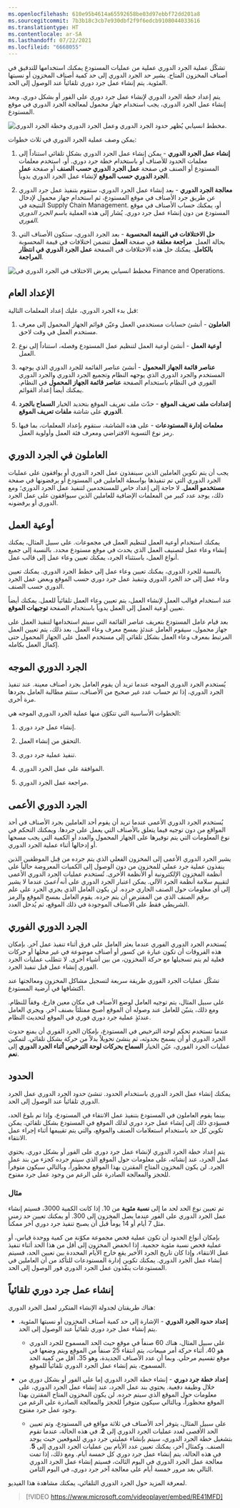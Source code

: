 ```yaml
---
ms.openlocfilehash: 610e95b4614a65592658be03d97ebbf72dd201a8
ms.sourcegitcommit: 7b3b18c3cb7e930dbf2f9f6edcb9108044033616
ms.translationtype: HT
ms.contentlocale: ar-SA
ms.lasthandoff: 07/22/2021
ms.locfileid: "6668055"
---
```

تشكّل عملية الجرد الدوري عملية من عمليات المستودع يمكنك استخدامها للتدقيق في أصناف المخزون المتاح. يشير حد الجرد الدوري إلى حد كمية أصناف المخزون أو نسبتها المئوية. يتم إنشاء عمل جرد دوري تلقائياً عند الوصول إلى الحد.

يتم إعداد خطة الجرد الدوري لإنشاء عمل جرد دوري على الفور أو بشكل دوري. وبعد إنشاء عمل الجرد الدوري، يجب استخدام جهاز محمول لمعالجة الجرد الدوري في موقع المستودع.

![مخطط انسيابي يُظهر حدود الجرد الدوري وعمل الجرد الدوري وخطة الجرد الدوري.](../media/cycle-counting.png)

يمكن وصف عملية الجرد الدوري في ثلاث خطوات:

1.  **إنشاء عمل الجرد الدوري** - يمكن إنشاء عمل الجرد الدوري بشكل تلقائي استناداً إلى معلمات الحدود للأصناف أو باستخدام خطة جرد دوري. أو، استخدم معلمات المستودع أو الصنف في صفحة **عمل الجرد الدوري حسب الصنف‬** أو صفحة **عمل الجرد الدوري حسب الموقع** لإنشاء عمل الجرد الدوري يدوياً.

2.  **معالجة الجرد الدوري** - بعد إنشاء عمل الجرد الدوري، ستقوم بتنفيذ عمل جرد الدوري عن طريق جرد الأصناف في موقع المستودع، ثم استخدام جهاز محمول لإدخال النتيجة في Supply Chain Management. أو، يمكنك حساب الأصناف في موقع المستودع من دون إنشاء عمل جرد دوري. يُشار إلى هذه العملية باسم *الجرد الدوري الفوري*.

3.  **حل الاختلافات في القيمة المحسوبة** - بعد الجرد الدوري، ستكون الأصناف التي تتضمن اختلافات في قيمة المحسوبة‏‎ بحالة العمل  **مراجعة معلقة** في صفحة **العمل بالكامل**. يمكنك حل هذه الاختلافات في الصفحة **عمل الجرد الدوري في انتظار المراجعة**.

![مخطط انسيابي يعرض الاختلاف في الجرد الدوري في Finance and Operations.](../media/cycle-count-diff.png)

## <a name="general-setup"></a>الإعداد العام

قبل بدء الجرد الدوري، عليك إعداد المعلمات التالية:

1.  **العاملون** - أنشئ حسابات مستخدمي العمل وعيّن قوائم الجهاز المحمول إلى معرف مستخدم العمل في وقت لاحق.

2.  **أوعية العمل** - أنشئ أوعية العمل لتنظيم عمل المستودع وفصله، استناداً إلى نوع العمل.

3.  **عناصر قائمة الجهاز المحمول** - أنشئ عناصر القائمة للجرد الدوري الذي يوجهه المستخدم والجرد الدوري الذي يوجهه النظام وتجميع الجرد الدوري والجرد الدوري الفوري في النظام باستخدام الصفحة **عناصر قائمة الجهاز المحمول** في النظام. يمكنك أيضاً إعداد القوائم.

4.  **إعدادات ملف تعريف الموقع** - حدّث ملف تعريف الموقع بتحديد الخيار **السماح بالجرد الدوري** على شاشة **ملفات تعريف الموقع**.

5.  **معلمات إدارة المستودعات‬** - على هذه الشاشة، ستقوم بإعداد المعلمات، بما فيها رمز نوع التسوية الافتراضي ومعرف فئة العمل وأولوية العمل.

## <a name="cycle-counting-workers"></a>العاملون في الجرد الدوري

يجب أن يتم تكوين العاملين الذين سينفذون عمل الجرد الدوري أو يوافقون على عمليات الجرد الدوري التي تم تنفيذها بواسطة العاملين في المستودع أو يرفضونها في صفحة **مستخدمو العمل**. لا حاجة إلى إعداد خاص للمستخدمين لتنفيذ عمل الجرد الدوري؛ ومع ذلك، يوجد عدد كبير من المعلمات الإضافية للعاملين الذين سيوافقون على عمل الجرد الدوري أو يرفضونه.

## <a name="work-pools"></a>أوعية العمل 

يمكنك استخدام أوعية العمل لتنظيم العمل في مجموعات. على سبيل المثال، يمكنك إنشاء وعاء عمل لتصنيف العمل الذي يحدث في موقع مستودع محدد. بالنسبة إلى جميع أنواع العمل، باستثناء الجرد، يمكنك تعيين وعاء عمل إلى قالب عمل.

بالنسبة للجرد الدوري، يمكنك تعيين وعاء عمل إلى خطط الجرد الدوري. يمكنك تعيين وعاء عمل إلى حد الجرد الدوري وتنفيذ عمل جرد دوري حسب الموقع وبعض عمل الجرد الدوري حسب الصنف.

عند استخدام قوالب العمل لإنشاء العمل، يتم تعيين وعاء العمل تلقائياً للعمل. يمكنك أيضاً تعيين أوعية العمل إلى العمل يدوياً باستخدام الصفحة **توجيهات الموقع‬**.

بعد قيام عامل المستودع بتعريف عناصر القائمة التي سيتم استخدامها لتنفيذ العمل على جهاز محمول، سيقوم العامل عندئذٍ بمسح معرف وعاء العمل. بعد ذلك، يتم تعيين العمل المرتبط بمعرف وعاء العمل بشكل تلقائي إلى مستخدم العمل على الجهاز المحمول حتى إكمال العمل بكامله.

## <a name="guided-cycle-counting"></a>الجرد الدوري الموجه

يُستخدم الجرد الدوري الموجه عندما تريد أن يقوم العامل بجرد أصناف معينة. عند تنفيذ الجرد الدوري، إذا تم حساب عدد غير صحيح من الأصناف، ستتم مطالبة العامل بجردها مرة أخرى.

الخطوات الأساسية التي تتكوّن منها عملية الجرد الدوري الموجه هي:

1.  إنشاء عمل جرد دوري.

2.  التحقق من إنشاء العمل.

3.  تنفيذ عملية جرد دوري.

4.  الموافقة على عمل الجرد الدوري.

5.  مراجعة عمل الجرد الدوري.

## <a name="blind-cycle-counting"></a>الجرد الدوري الأعمى

يُستخدم الجرد الدوري الأعمى عندما تريد أن يقوم أحد العاملين بجرد الأصناف في أحد المواقع من دون توجيه فيما يتعلق بالأصناف التي يعمل على جردها. ويمكنك التحكم في نوع المعلومات التي يتم توفيرها على الجهاز المحمول والعدد أو الكمية التي يجب مسحها أو إدخالها أثناء عملية الجرد الدوري.

يشير الجرد الدوري الأعمى إلى المخزون الفعلي الذي يتم جرده من قِبل الموظفين الذين ينفذون عملية جرد عملي للمخزون من دون الوصول إلى الكميات المعروضة حالياً على أنظمة المخزون الإلكترونية أو الأنظمة الأخرى. تُستخدم عمليات الجرد الدوري الأعمى لتقييم سلامة أنظمة الجرد الآلي. يمكن اعتبار الجرد الدوري على أنه *أعمىً* عندما لا يشير إلى أي معلومات حول الصنف الجاري جرده. لن يكون العامل الذي يجري الجرد على علم برقم الصنف الذي من المفترض أن يتم جرده. يقوم العامل بمسح الموقع والرمز الشريطي فقط على الأصناف الموجودة في ذلك الموقع، ثم يُدخل العدد.

## <a name="spot-cycle-counting"></a>الجرد الدوري الفوري

يُستخدم الجرد الدوري الفوري عندما يعثر العامل على فرق أثناء تنفيذ عمل آخر. بإمكان هذه الفروقات أن تكون عبارة عن كسور أو أصناف موضوعة في غير محلها أو حركات فعلية لم يتم تسجيلها مع حركة المخزون، من بين أشياء أخرى. لا تتطلب عمليات الجرد الفوري إنشاء عمل قبل تنفيذ الجرد. 

تشكّل عمليات الجرد الفوري طريقة سريعة لتسجيل مشاكل المخزون ومعالجتها عند اكتشافها في أرضية المستودع.

على سبيل المثال، يتم توجيه العامل لوضع الأصناف في مكان معين فارغ، وفقاً للنظام. ومع ذلك، يتبيّن للعامل عند وصوله أن الموقع أصبح ممتلئاً بصنف آخر. ويجري العامل عندئذٍ عملية جرد دوري فوري في الموقع لتحديث النظام.

عندما تستخدم تحكم لوحة الترخيص في المستودع، بإمكان الجرد الفوري أن يمنع حدوث الجرد الدوري أو أن يسمح بحدوثه، ثم ينشئ تحويلاً بدلاً من حركة بشكل تلقائي. لتمكين عمليات الجرد الفوري، عيّن الخيار **السماح بحركات لوحة الترخيص أثناء الجرد الدوري** إلى **نعم**.


## <a name="thresholds"></a>الحدود

يمكنك إنشاء عمل الجرد الدوري باستخدام الحدود. تنشئ حدود الجرد الدوري عمل الجرد الدوري تلقائياً عند الوصول إلى الحد.

بينما يقوم العاملون في المستودع بتنفيذ عمل الانتقاء في المستودع، وإذا تم بلوغ الحد، فسيؤدي ذلك إلى إنشاء عمل جرد دوري لذلك الموقع في المستودع بشكل تلقائي. يمكن تكوين كل حد باستخدام استعلامات الصنف والموقع، والتي يتم تقييمها أثناء إجراء عمل الانتقاء.

يتم إعداد خطة الجرد الدوري لإنشاء عمل جرد دوري على الفور أو بشكل دوري. يحتوي عمل الجرد، عند إنشائه، على معلومات حول الموقع الذي سيتم جرده كجزء من بند عمل الجرد. لن يكون المخزون المتاح المقترن بهذا الموقع محظوراً، وبالتالي سيكون متوفراً للحجز والمعالجة الصادرة على الرغم من وجود عمل جرد مفتوح.

### <a name="example"></a>مثال

تم تعيين نوع الحد لحد ما إلى **نسبة مئوية** من 10. إذا كانت الكمية 3000، فسيتم إنشاء عمل الجرد الدوري على الفور عندما يصل المخزون إلى 300. أو يمكنك تعيين حد زمني مثل 7 أيام أو 14 يوماً قبل أن يصبح تنفيذ جرد دوري آخر ممكناً.

بإمكان أنواع الحدود أن تكون عملية فحص مجموعة مكوّنة من كمية ووحدة قياس، أو عملية فحص نسبة مئوية حجمية. إذا انخفض المخزون إلى أقل من هذا الحد أثناء تنفيذ عمل الانتقاء، وإذا كان تاريخ الجرد الأخير يقع خارج الأيام المحددة بين تعيين الحد، فسيتم إنشاء عمل الجرد الدوري. يمكنك تكوين إدارة المستودعات للتأكد من أن العاملين في المستودعات ينفّذون عمل الجرد الدوري فور الوصول إلى الحد. 


## <a name="automatically-create-cycle-counting-work"></a>إنشاء عمل جرد دوري تلقائياً

هناك طريقتان لجدولة الإنشاء المتكرر لعمل الجرد الدوري: 

-   **إعداد حدود الجرد الدوري** - الإشارة إلى حد كمية أصناف المخزون أو نسبتها المئوية. يتم إنشاء عمل جرد دوري تلقائياً عند الوصول إلى الحد.


    - ‏‫على سبيل المثال، هناك 60 صنفاً في موقع حيث الحد المسموح للجرد الدوري هو 40. أثناء حركة أمر مبيعات، يتم انتقاء 25 صنفاً من الموقع ويتم وضعها في موقع تقسيم مرحلي.‬ وبما أن عدد الأصناف الجديدة، وهو 35، أقل من كمية الحد المسموح، يتم إنشاء عمل الجرد الدوري تلقائياً للموقع.

-   **إعداد خطة جرد دوري** - إنشاء خطة الجرد الدوري إما على الفور أو بشكل دوري من خلال وظيفة دفعية. يحتوي بند عمل الجرد، عند إنشاء عمل الجرد الدوري، على معلومات حول الموقع الذي سيتم جرده. لن يكون المخزون المتاح المقترن بهذا الموقع محظوراً، وبالتالي سيكون متوفراً للحجز والمعالجة الصادرة على الرغم من وجود عمل جرد مفتوح.


    - على سبيل المثال، يتوفر أحد الأصناف في ثلاثة مواقع في المستودع، وتم تعيين الحد الأقصى لعدد عمليات الجرد الدوري إلى **2**. في هذه الحالة، عندما تقوم بتشغيل خطة الجرد الدوري، سيتم بإنشاء عمليتي جرد دوري للموقعين حيث يوجد الصنف. وكمثال آخر، يمكنك تعيين عدد الأيام بين عمليات الجرد الدوري إلى **5**. في هذه الحالة، يتم إنشاء عمل جرد دوري كل خمسة أيام. ومع ذلك، إذا تمت معالجة عمل الجرد الدوري في اليوم الثالث، فسيتم إنشاء عمل الجرد الدوري التالي بعد مرور خمسة أيام على معالجة آخر جرد دوري، في اليوم الثامن. 

لمعرفة المزيد حول الجرد الدوري التلقائي، يمكنك مشاهدة هذا الفيديو.

 > [!VIDEO https://www.microsoft.com/videoplayer/embed/RE41MFD]

